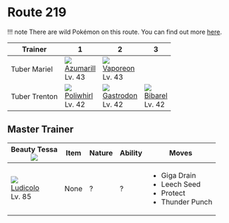 # Route 219

!!! note
    There are wild Pokémon on this route. You can find out more [here](../../wild_pokemon/route_219/).


Trainer       | 1                                 | 2                                 | 3
---           | ---                               | ---                               | ---
Tuber Mariel  | ![][184]<br>[Azumarill]<br>Lv. 43 | ![][134]<br>[Vaporeon]<br>Lv. 43  | &nbsp;
Tuber Trenton | ![][061]<br>[Poliwhirl]<br>Lv. 42 | ![][423]<br>[Gastrodon]<br>Lv. 42 | ![][400]<br>[Bibarel]<br>Lv. 42

## Master Trainer

Beauty Tessa<br>![][beauty]      | Item | Nature | Ability | Moves
---                              | ---  | ---    | ---     | ---
![][272]<br>[Ludicolo]<br>Lv. 85 | None | ?      | ?       | <ul><li>Giga Drain</li><li>Leech Seed</li><li>Protect</li><li>Thunder Punch</li></ul>

[Poliwhirl]: ../../pokemons/061/
[Vaporeon]: ../../pokemons/134/
[Azumarill]: ../../pokemons/184/
[Ludicolo]: ../../pokemons/272/
[Bibarel]: ../../pokemons/400/
[Gastrodon]: ../../pokemons/423/
[061]: ../img/pokemon/061.png
[134]: ../img/pokemon/134.png
[184]: ../img/pokemon/184.png
[272]: ../img/pokemon/272.png
[400]: ../img/pokemon/400.png
[423]: ../img/pokemon/423.png
[beauty]: ../img/trainer/beauty.png
